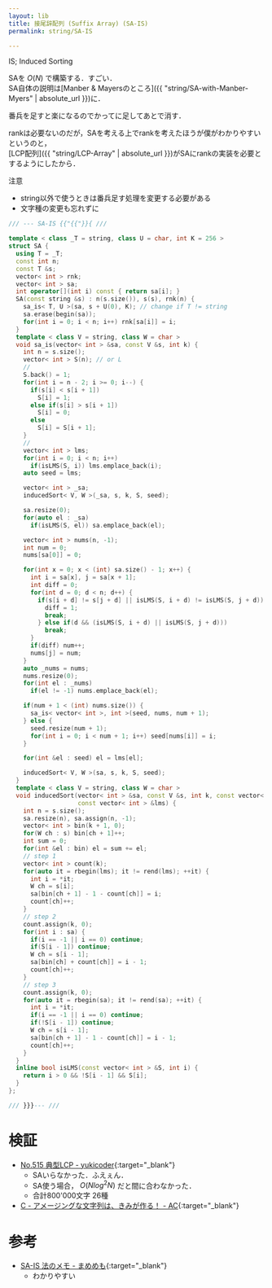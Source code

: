 ```yaml
---
layout: lib
title: 接尾辞配列 (Suffix Array) (SA-IS)
permalink: string/SA-IS

---
```



IS; Induced Sorting

SAを $O(N)$ で構築する．すごい．  
SA自体の説明は[Manber & Mayersのところ]({{ "string/SA-with-Manber-Myers" | absolute_url }})に．

番兵を足すと楽になるのでかってに足してあとで消す．

rankは必要ないのだが，SAを考える上でrankを考えたほうが僕がわかりやすいというのと，  
[LCP配列]({{ "string/LCP-Array" | absolute_url }})がSAにrankの実装を必要とするようにしたから．

注意

* string以外で使うときは番兵足す処理を変更する必要がある
* 文字種の変更も忘れずに


```cpp
/// --- SA-IS {{"{{"}}{ ///

template < class _T = string, class U = char, int K = 256 >
struct SA {
  using T = _T;
  const int n;
  const T &s;
  vector< int > rnk;
  vector< int > sa;
  int operator[](int i) const { return sa[i]; }
  SA(const string &s) : n(s.size()), s(s), rnk(n) {
    sa_is< T, U >(sa, s + U(0), K); // change if T != string
    sa.erase(begin(sa));
    for(int i = 0; i < n; i++) rnk[sa[i]] = i;
  }
  template < class V = string, class W = char >
  void sa_is(vector< int > &sa, const V &s, int k) {
    int n = s.size();
    vector< int > S(n); // or L
    //
    S.back() = 1;
    for(int i = n - 2; i >= 0; i--) {
      if(s[i] < s[i + 1])
        S[i] = 1;
      else if(s[i] > s[i + 1])
        S[i] = 0;
      else
        S[i] = S[i + 1];
    }
    //
    vector< int > lms;
    for(int i = 0; i < n; i++)
      if(isLMS(S, i)) lms.emplace_back(i);
    auto seed = lms;

    vector< int > _sa;
    inducedSort< V, W >(_sa, s, k, S, seed);

    sa.resize(0);
    for(auto el : _sa)
      if(isLMS(S, el)) sa.emplace_back(el);

    vector< int > nums(n, -1);
    int num = 0;
    nums[sa[0]] = 0;

    for(int x = 0; x < (int) sa.size() - 1; x++) {
      int i = sa[x], j = sa[x + 1];
      int diff = 0;
      for(int d = 0; d < n; d++) {
        if(s[i + d] != s[j + d] || isLMS(S, i + d) != isLMS(S, j + d)) {
          diff = 1;
          break;
        } else if(d && (isLMS(S, i + d) || isLMS(S, j + d)))
          break;
      }
      if(diff) num++;
      nums[j] = num;
    }
    auto _nums = nums;
    nums.resize(0);
    for(int el : _nums)
      if(el != -1) nums.emplace_back(el);

    if(num + 1 < (int) nums.size()) {
      sa_is< vector< int >, int >(seed, nums, num + 1);
    } else {
      seed.resize(num + 1);
      for(int i = 0; i < num + 1; i++) seed[nums[i]] = i;
    }

    for(int &el : seed) el = lms[el];

    inducedSort< V, W >(sa, s, k, S, seed);
  }
  template < class V = string, class W = char >
  void inducedSort(vector< int > &sa, const V &s, int k, const vector< int > &S,
                   const vector< int > &lms) {
    int n = s.size();
    sa.resize(n), sa.assign(n, -1);
    vector< int > bin(k + 1, 0);
    for(W ch : s) bin[ch + 1]++;
    int sum = 0;
    for(int &el : bin) el = sum += el;
    // step 1
    vector< int > count(k);
    for(auto it = rbegin(lms); it != rend(lms); ++it) {
      int i = *it;
      W ch = s[i];
      sa[bin[ch + 1] - 1 - count[ch]] = i;
      count[ch]++;
    }
    // step 2
    count.assign(k, 0);
    for(int i : sa) {
      if(i == -1 || i == 0) continue;
      if(S[i - 1]) continue;
      W ch = s[i - 1];
      sa[bin[ch] + count[ch]] = i - 1;
      count[ch]++;
    }
    // step 3
    count.assign(k, 0);
    for(auto it = rbegin(sa); it != rend(sa); ++it) {
      int i = *it;
      if(i == -1 || i == 0) continue;
      if(!S[i - 1]) continue;
      W ch = s[i - 1];
      sa[bin[ch + 1] - 1 - count[ch]] = i - 1;
      count[ch]++;
    }
  }
  inline bool isLMS(const vector< int > &S, int i) {
    return i > 0 && !S[i - 1] && S[i];
  }
};

/// }}}--- ///
```


# 検証

* [No.515 典型LCP - yukicoder](https://yukicoder.me/submissions/281621){:target="_blank"}
  * SAいらなかった．ふえぇん．
  * SA使う場合， $O(N log^2 N)$ だと間に合わなかった．
  * 合計800'000文字 26種
* [C - アメージングな文字列は、きみが作る！ - AC](https://beta.atcoder.jp/contests/discovery2016-qual/submissions/3123557){:target="_blank"}<!--_-->

# 参考

* [SA-IS 法のメモ - まめめも](http://d.hatena.ne.jp/ku-ma-me/20180130/p1){:target="_blank"}
  * わかりやすい


